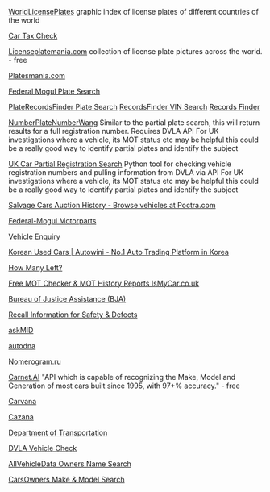 
[WorldLicensePlates](http://www.worldlicenseplates.com/)
graphic index of license plates of different countries of the world

[Car Tax Check](https://cartaxcheck.co.uk/)

[Licenseplatemania.com](https://www.licenseplatemania.com/)
collection of license plate pictures across the world. - free

[Platesmania.com](http://platesmania.com/)

[Federal Mogul Plate Search](https://www.fmmotorparts.com/fmstorefront/federalmogul/en/USD/catalog/partsFinderLicensePlateLookup)

[PlateRecordsFinder Plate Search](https://recordsfinder.com/plate)
[RecordsFinder VIN Search](https://recordsfinder.com/vin-check)
[Records Finder](http://recordsfinder.com/email)

[NumberPlateNumberWang](https://github.com/AaronCTI/NumberPlateNumberWang)
Similar to the partial plate search, this will return results for a full registration number. Requires DVLA API
For UK investigations where a vehicle, its MOT status etc may be helpful this could be a really good way to identify partial plates and identify the subject

[UK Car Partial Registration Search](https://github.com/harisqazi1/UKRegistrationSearch)
Python tool for checking vehicle registration numbers and pulling information from DVLA via API
For UK investigations where a vehicle, its MOT status etc may be helpful this could be a really good way to identify partial plates and identify the subject

[Salvage Cars Auction History - Browse vehicles at Poctra.com](https://poctra.com/)

[Federal-Mogul Motorparts](https://store.drivparts.com/fmstorefront)

[Vehicle Enquiry](https://vehicleenquiry.service.gov.uk/)

[Korean Used Cars | Autowini - No.1 Auto Trading Platform in Korea](https://www.autowini.com/main)

[How Many Left?](https://www.howmanyleft.co.uk/)

[Free MOT Checker & MOT History Reports IsMyCar.co.uk](https://www.ismycar.co.uk/mot-checker)

[Bureau of Justice Assistance (BJA)](https://www.vehiclehistory.gov/)

[Recall Information for Safety & Defects](https://owners.honda.com/service-maintenance/recalls)

[askMID](https://ownvehicle.askmid.com/)

[autodna](https://www.autodna.com/)

[Nomerogram.ru](https://www.nomerogram.ru/)

[Carnet.AI](http://carnet.ai/)
"API which is capable of recognizing the Make, Model and Generation of most cars built since 1995, with 97+% accuracy." - free

[Carvana](http://carvana.com/sellyourcar/getoffer/vehicle)

[Cazana](https://cazana.com/)

[Department of Transportation](http://vpic.nhtsa.dot.gov/)

[DVLA Vehicle Check](https://www.gov.uk/get-vehicle-information-from-dvla)

[AllVehicleData Owners Name Search](http://www.allvehicledata.com/)

[CarsOwners Make & Model Search](https://carsowners.net/)
